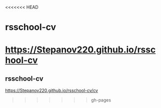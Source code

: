 <<<<<<< HEAD
# rsschool-cv
https://Stepanov220.github.io/rsschool-cv
=======
## rsschool-cv
https://Stepanov220.github.io/rsschool-cv/cv
>>>>>>> gh-pages

